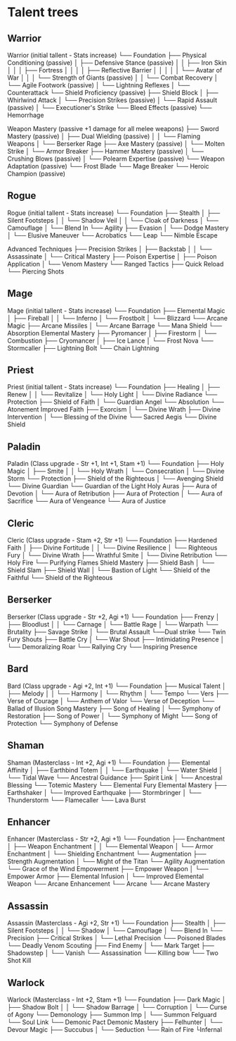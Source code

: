 # Talent trees

## Warrior

Warrior (initial tallent - Stats increase)
└── Foundation
    ├── Physical Conditioning (passive)
    │   ├── Defensive Stance (passive)
    │   │   ├── Iron Skin
    │   │   │   ├── Fortress
    │   │   │   │   ├── Reflective Barrier
    │   │   │   │   │   └── Avatar of War
    │   │   │   └── Strength of Giants (passive)
    │   │   └── Combat Recovery
    │   └── Agile Footwork (passive)
    │       └── Lightning Reflexes
    │          └── Counterattack
    └── Shield Proficiency (passive)
        ├── Shield Block
        │   ├── Whirlwind Attack
        │   └── Precision Strikes (passive)
        │       └── Rapid Assault (passive)
        │           └── Executioner's Strike
        └── Bleed Effects (passive)
            └── Hemorrhage

Weapon Mastery (passive +1 damage for all melee weapons)
├── Sword Mastery (passive)
│   ├── Dual Wielding (passive)
│   │   └── Flaming Weapons
│   └── Berserker Rage
├── Axe Mastery (passive)
│   └── Molten Strike
│       └── Armor Breaker
├── Hammer Mastery (passive)
│   └── Crushing Blows (passive)
│       └── Polearm Expertise (passive)
└── Weapon Adaptation (passive)
        └── Frost Blade
            └── Mage Breaker
                └── Heroic Champion (passive)

## Rogue

Rogue (initial tallent - Stats increase)
└── Foundation
    ├── Stealth
    │   ├── Silent Footsteps
    │   │   └── Shadow Veil
    │   │       └── Cloak of Darkness
    │   └── Camouflage
    │       └── Blend In
    └── Agility
        ├── Evasion
        │   └── Dodge Mastery
        │       └── Elusive Maneuver
        └── Acrobatics
            └── Leap
                └── Nimble Escape

Advanced Techniques
├── Precision Strikes
│   ├── Backstab
│   │   └── Assassinate
│   └── Critical Mastery
├── Poison Expertise
│   ├── Poison Application
│   └── Venom Mastery
└── Ranged Tactics
    ├── Quick Reload
    └── Piercing Shots

## Mage

Mage (initial tallent - Stats increase)
└── Foundation
    ├── Elemental Magic
    │   ├── Fireball
    │   │   └── Inferno
    │   └── Frostbolt
    │       └── Blizzard
    └── Arcane Magic
        ├── Arcane Missiles
        │   └── Arcane Barrage
        └── Mana Shield
            └── Absorption
Elemental Mastery
├── Pyromancer
│   ├── Firestorm
│   └── Combustion
├── Cryomancer
│   ├── Ice Lance
│   └── Frost Nova
└── Stormcaller
    ├── Lightning Bolt
    └── Chain Lightning

## Priest

Priest (initial tallent - Stats increase)
└── Foundation
    ├── Healing
    │   ├── Renew
    │   │   └── Revitalize
    │   └── Holy Light
    │       └── Divine Radiance
    └── Protection
        ├── Shield of Faith
        │   └── Guardian Angel
        └── Absolution
            └── Atonement
Improved Faith
├── Exorcism
│   └── Divine Wrath
├── Divine Intervention
│   └── Blessing of the Divine
└── Sacred Aegis
    └── Divine Shield

## Paladin

Paladin (Class upgrade - Str +1, Int +1, Stam +1)
└── Foundation
    ├── Holy Magic
    │   ├── Smite
    │   │   └── Holy Wrath
    │   └── Consecration
    │       └── Divine Storm
    └── Protection
        ├── Shield of the Righteous
        │   └── Avenging Shield
        └── Divine Guardian
            └── Guardian of the Light
Holy Auras
├── Aura of Devotion
│   └── Aura of Retribution
├── Aura of Protection
│   └── Aura of Sacrifice
└── Aura of Vengeance
    └── Aura of Justice

## Cleric

Cleric (Class upgrade - Stam +2, Str +1)
└── Foundation
    ├── Hardened Faith
    │   ├── Divine Fortitude
    │   │   └── Divine Resilience
    │   └── Righteous Fury
    │
    └── Divine Wrath
        ├── Wrathful Smite
        │   └── Divine Retribution
        └── Holy Fire
            └── Purifying Flames
Shield Mastery
├── Shield Bash
│   └── Shield Slam
├── Shield Wall
│   └── Bastion of Light
└── Shield of the Faithful
    └── Shield of the Righteous

## Berserker

Berserker (Class upgrade - Str +2, Agi +1)
└── Foundation
    ├── Frenzy
    │   ├── Bloodlust
    │   │   └── Carnage
    │   └── Battle Rage
    │       └── Warpath
    └── Brutality
        ├── Savage Strike
        │   └── Brutal Assault
        └──Dual strike
            └── Twin Fury
Shouts
├── Battle Cry
│   └── War Shout
├── Intimidating Presence
│   └── Demoralizing Roar
└── Rallying Cry
    └── Inspiring Presence

## Bard

Bard (Class upgrade - Agi +2, Int +1)
└── Foundation
    ├── Musical Talent
    │   ├── Melody
    │   │   └── Harmony
    │   └── Rhythm
    │       └── Tempo
    └── Vers
        ├── Verse of Courage
        │   └── Anthem of Valor
        └── Verse of Deception
            └── Ballad of Illusion
Song Mastery
├── Song of Healing
│   └── Symphony of Restoration
├── Song of Power
│   └── Symphony of Might
└── Song of Protection
    └── Symphony of Defense

## Shaman

Shaman (Masterclass - Int +2, Agi +1)
└── Foundation
    ├── Elemental Affinity
    │   ├── Earthbind Totem
    │   │   └── Earthquake
    │   └── Water Shield
    │       └── Tidal Wave
    └── Ancestral Guidance
        ├── Spirit Link
        │   └── Ancestral Blessing
        └── Totemic Mastery
            └── Elemental Fury
Elemental Mastery
├── Earthshaker
│   └── Improved Earthquake
├── Stormbringer
│   └── Thunderstorm
└── Flamecaller
    └── Lava Burst

## Enhancer

Enhancer (Masterclass - Str +2, Agi +1)
└── Foundation
    ├── Enchantment
    │   ├── Weapon Enchantment
    │   │   └── Elemental Weapon
    │   └── Armor Enchantment
    │       └── Shielding Enchantment
    └── Augmentation
        ├── Strength Augmentation
        │   └── Might of the Titan
        └── Agility Augmentation
            └── Grace of the Wind
Empowerment
├── Empower Weapon
│   └── Empower Armor
├── Elemental Infusion
│   └── Improved Elemental Weapon
└── Arcane Enhancement
    └── Arcane
        └── Arcane Mastery

## Assassin

Assassin (Masterclass - Agi +2, Str +1)
└── Foundation
    ├── Stealth
    │   ├── Silent Footsteps
    │   │   └── Shadow
    │   └── Camouflage
    │       └── Blend In
    └── Precision
        ├── Critical Strikes
        │   └── Lethal Precision
        └── Poisoned Blades
            └── Deadly Venom
Scouting
├── Find Enemy
│   └── Mark Target
├── Shadowstep
│   └── Vanish
└── Assassination
    └── Killing bow
        └── Two Shot Kill

## Warlock

Warlock (Masterclass - Int +2, Stam +1)
└── Foundation
    ├── Dark Magic
    │   ├── Shadow Bolt
    │   │   └── Shadow Barrage
    │   └── Corruption
    │       └── Curse of Agony
    └── Demonology
        ├── Summon Imp
        │   └── Summon Felguard
        └── Soul Link
            └── Demonic Pact
Demonic Mastery
├── Felhunter
│   └── Devour Magic
├── Succubus
│   └── Seduction
└── Rain of Fire
    └Infernal